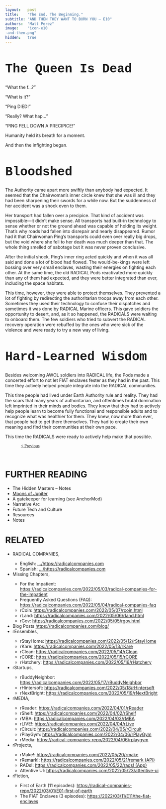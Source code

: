 ```yaml
---
layout:   post
title:    "The End. The Beginning."
subtitle: "AND THEN THEY WANT TO BURN YOU — E10"
authors:  "Matt Perez"
image:    "icon-e10
-and-then.png"
hidden:   true
---
```


<div style="display: none;">
 <p>Was it a fortunate accident? Sabotage? In the end, it all came unraveled and humanity was evolving again.</p>
</div>

<h1 style="font-size:40px; font-family:Courier New, monospace; ">The Queen Is Dead</h1>
 <p>&ldquo;What the f&hellip;?&rdquo;</p>
 <p>&ldquo;What is it?&rdquo;</p>
 <p>&ldquo;Ping DIED!&rdquo;</p>
 <p>&ldquo;Really? What hap&hellip;&rdquo;</p>
 <p>&ldquo;PING FELL DOWN A PRECIPICE!&rdquo;</p>
 <p>Humanity held its breath for a moment.</p>
 <p>And then the infighting began.</p>

<h1 style="font-size:40px; font-family:Courier New, monospace; ">Bloodshed</h1>
 <p>The Authority came apart more swiftly than anybody had expected. It seemed that the Chairwoman&rsquo;s inner circle knew that she was ill and they had been sharpening their swords for a while now. But the suddenness of her accident was a shock even to them.</p>
 <p>Her transport had fallen over a precipice. That kind of accident was impossible—it didn&rsquo;t make sense. All transports had built-in technology to sense whether or not the ground ahead was capable of holding its weight. That&rsquo;s why roads had fallen into disrepair and nearly disappeared. Rumor had it that Chairwoman Ping&rsquo;s transports could even over really big drops, but the void where she fell to her death was much deeper than that. The whole thing smelled of sabotage but it was never proven conclusive.</p>
 <p>After the initial shock, Ping&rsquo;s inner ring acted quickly and when it was all said and done a lot of blood had flowed. The would-be-kings were left bossing over very small enclaves, wasting their energies on fighting each other. At the same time, the old RADICAL Pods reactivated more quickly than any of them had expected, and they were better integrated than ever, including the space habitats.</p>
 <p>This time, however, they were able to protect themselves. They prevented a lot of fighting by redirecting the authoritarian troops away from each other. Sometimes they used their technology to confuse their dispatches and sometimes it was done by RADICAL Marine officers. This gave soldiers the opportunity to desert, and, as it so happened, the RADICALS were waiting to onboard them. The few soldiers who tried to subvert the RADICAL recovery operation were rebuffed by the ones who were sick of the violence and were ready to try a new way of living.</p>

<h1 style="font-size:40px; font-family:Courier New, monospace; ">Hard-Learned Wisdom</h1>
 <p>Besides welcoming AWOL soldiers into RADICAL life, the Pods made a concerted effort to not let FIAT enclaves fester as they had in the past. This time they actively helped people integrate into the RADICAL communities.</p>
 <p>This time people had lived under Earth Authority rule and reality. They had the scars that many years of authoritarian, and oftentimes brutal domination left imprinted in their minds and bodies. They knew that they had to actively help people learn to become fully functional and responsible adults and to recognize what was healthier for them. They knew, now more than ever, that people had to get there themselves. They had to create their own meaning and find their communities at their own pace.</p>
 <p>This time the RADICALS were ready to actively help make that possible.</p>

<div style="margin-bottom:1in; width:80%; padding:0 10%; font-family: American Typewriter, serif; ">
 <span style="float:left; "><a href="https://radicalcompanies.com/2022-03-09-E09-would-be-masters">< Previous</a></span>
 <!-- <span style="float:right; "><a href="">> Next</a></span>-->
</div>

<h1 class="_section">FURTHER READING</h1>
 <ul>
  <li><a>The Hidden Masters – Notes</a></li>
  <li><a href="https://en.wikipedia.org/wiki/Moons_of_Jupiter">Moons of Jupiter</a></li>
  <li><a>A gatekeeper for learning</a> (see <a>AnchorMod</a>)</li>
  <li><a>Narrative Arc</a></li>
  <li><a>Future Tech and Culture</a></li>
  <li><a>Resources</a></li>
  <li><a>Notes</a></li>
 </ul>

<h1 class="_section">RELATED</h1>
 <ul>
  <li>RADICAL COMPANIES,</li>
   <ul>
    <li><a>English</a>: <a href="https://radicalcompanies.com" target="_blank">&hellip;/https://radicalcompanies.com</a></li>
    <li><a>Spanish</a>: <a href="https://radicalcompanies.com" target="_blank">&hellip;/https://radicalcompanies.com</a></li>
   </ul>
  <li>Missing Chapters,</li>
   <ul>
    <li>For the Impatient: <a href="https://radicalcompanies.com/2022/05/03/radical-companies-for-the-impatient" target="_blank">https://radicalcompanies.com/2022/05/03/radical-companies-for-the-impatient</a></li>
    <li>Frequently Asked Questions (FAQ): <a href="https://radicalcompanies.com/2022/05/04/radical-companies-faq" target="_blank">https://radicalcompanies.com/2022/05/04/radical-companies-faq</a></li>
    <li>rCoin: <a href="https://radicalcompanies.com/2022/05/07/rcoin.html" target="_blank">https://radicalcompanies.com/2022/05/07/rcoin.html</a></li>
    <li>rLand: <a href="https://radicalcompanies.com/2022/05/06/rland.html" target="_blank">https://radicalcompanies.com/2022/05/06/rland.html</a></li>
    <li>rGov: <a href="https://radicalcompanies.com/2022/05/05/rgov.html" target="_blank">https://radicalcompanies.com/2022/05/05/rgov.html</a></li>
   </ul>
   <li>Blog Posts <a href="https://radicalcompanies.com/blog/" target="_blank">https://radicalcompanies.com/blog/</a></li>
   <li>rEnsembles,</li>
    <ul>
     <li> rStayHome: <a href="https://radicalcompanies.com/2022/05/12/rStayHome" target="_blank">https://radicalcompanies.com/2022/05/12/rStayHome</a></li>
     <li>     rKare: <a href="https://radicalcompanies.com/2022/05/13/rKare" target="_blank">https://radicalcompanies.com/2022/05/13/rKare</a></li>
     <li>    rClean: <a href="https://radicalcompanies.com/2022/05/14/rClean" target="_blank">https://radicalcompanies.com/2022/05/14/rClean</a></li>
     <li>     rCORE: <a href="https://radicalcompanies.com/2022/05/15/rCORE" target="_blank">https://radicalcompanies.com/2022/05/15/rCORE</a></li>
     <li>rHatchery: <a href="https://radicalcompanies.com/2022/05/16/rHatchery" target="_blank">https://radicalcompanies.com/2022/05/16/rHatchery</a></li>
    </ul>
   <li>rStartups,</li>
    <ul>
     <li>rBuddyNeighbor: <a href="https://radicalcompanies.com/2022/05/17/rBuddyNeighbor" target="_blank">https://radicalcompanies.com/2022/05/17/rBuddyNeighbor</a></li>
     <li>   rHintersoft: <a href="https://radicalcompanies.com/2022/05/18/rHintersoft" target="_blank">https://radicalcompanies.com/2022/05/18/rHintersoft</a></li> 
     <li>   rNextBright: <a href="https://radicalcompanies.com/2022/05/19/rNextBright" target="_blank">https://radicalcompanies.com/2022/05/19/rNextBright</a></li>
    </ul>
   <li>rMEDIA,</li>
    <ul>
     <li> rReader: <a href="https://radicalcompanies.com/2022/04/01/rReader" target="_blank">https://radicalcompanies.com/2022/04/01/rReader</a></li>
     <li>  rShelf: <a href="https://radicalcompanies.com/2022/04/02/rShelf" target="_blank">https://radicalcompanies.com/2022/04/02/rShelf</a></li>
     <li>    rMBA: <a href="https://radicalcompanies.com/2022/04/03/rMBA" target="_blank">https://radicalcompanies.com/2022/04/03/rMBA</a></li>
     <li>  rLIVE!: <a href="https://radicalcompanies.com/2022/04/04/rLive" target="_blank">https://radicalcompanies.com/2022/04/04/rLive</a></li>
     <li>rCircuit: <a href="https://radicalcompanies.com/2022/04/05/rCircuit" target="_blank">https://radicalcompanies.com/2022/04/05/rCircuit</a></li>
     <li>rPlayGym: <a href="https://radicalcompanies.com/2022/04/06/rPlayGym" target="_blank">https://radicalcompanies.com/2022/04/06/rPlayGym</a></li>
     <li>  rMedia: <a href="https://radical-companies-repo/2022/04/06/rplaygym" target="_blank">https://radical-companies-repo/2022/04/06/rplaygym</a></li>
    </ul>
   <li>rProjects,</li>
    <ul>
     <li>      rMake!: <a href="https://radicalcompanies.com/2022/05/20/rmake" target="_blank">https://radicalcompanies.com/2022/05/20/rmake</a></li>
     <li>    rRemark!: <a href="https://radicalcompanies.com/2022/05/21/remark" target="_blank">https://radicalcompanies.com/2022/05/21/remark (API)</a></li>
     <li>       RADs!: <a href="https://radicalcompanies.com/2022/05/22/rads!" target="_blank">https://radicalcompanies.com/2022/05/22/rads! (App)</a></li>
     <li>Attentive UI: <a href="https://radicalcompanies.com/2022/05/23/attentive-ui" target="_blank">https://radicalcompanies.com/2022/05/23/attentive-ui</a></li>
    </ul>
   <li>rFiction,</li>
    <ul>
     <li>  First of Earth (11 episodes): <a href="https://radical-companies-repo/2022/03/01/E01-first-of-earth" target="_blank">https://radical-companies-repo/2022/03/01/E01-first-of-earth</a></li>
     <li>The FIAT Enclaves (3 episodes): <a href="https://2022/03/11/E11/the-fiat-enclaves" target="_blank">https://2022/03/11/E11/the-fiat-enclaves</a></li>
    </ul>

